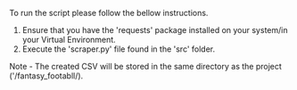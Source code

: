 To run the script please follow the bellow instructions.

1) Ensure that you have the 'requests' package installed on your system/in your Virtual Environment.
2) Execute the 'scraper.py' file found in the 'src' folder.

Note - The created CSV will be stored in the same directory as the project ('/fantasy_footabll/).
